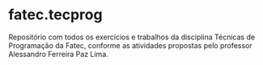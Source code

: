 # fatec.tecprog
Repositório com todos os exercícios e trabalhos da disciplina Técnicas de Programação da Fatec, conforme as atividades propostas pelo professor Alessandro Ferreira Paz Lima.
